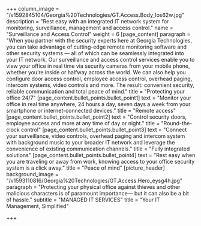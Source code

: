+++
column_image = "/v1592845104/Georgia%20Technologies/GT.Access.Body_los62w.jpg"
description = "Rest easy with an integrated IT network system for monitoring, surveillance, management and access control."
name = "Surveillance and Access Control"
weight = 6
[page_content]
paragraph = "When you partner with the security experts here at Georgia Technologies, you can take advantage of cutting-edge remote monitoring software and other security systems — all of which can be seamlessly integrated into your IT network. Our surveillance and access control services enable you to view your office in real time via security cameras from your mobile phone, whether you’re inside or halfway across the world. We can also help you configure door access control, employee access control, overhead paging, intercom systems, video controls and more. The result: convenient security, reliable communication and total peace of mind."
title = "Protecting your office 24/7"
[page_content.bullet_points.bullet_point1]
text = "Monitor your office in real time anywhere, 24 hours a day, seven days a week from your smartphone or internet-connected devices."
title = "Remote access"
[page_content.bullet_points.bullet_point2]
text = "Control security doors, employee access and more at any time of day or night."
title = "Round-the-clock control"
[page_content.bullet_points.bullet_point3]
text = "Connect your surveillance, video controls, overhead paging and intercom system with background music to your broader IT network and leverage the convenience of existing communication channels."
title = "Fully integrated solutions"
[page_content.bullet_points.bullet_point4]
text = "Rest easy when you are traveling or away from work, knowing access to your office security system is a click away."
title = "Peace of mind"
[picture_header]
background_image = "/v1593110816/Georgia%20Technologies/GT.Access.Hero_eysg4h.jpg"
paragraph = "Protecting your physical office against thieves and other malicious characters is of paramount importance— but it can also be a bit of hassle."
subtitle = "MANAGED IT SERVICES"
title = "Your IT Management, Simplified"

+++
